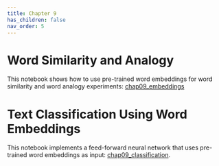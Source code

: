```yaml
---
title: Chapter 9
has_children: false
nav_order: 5
---
```


# Word Similarity and Analogy

This notebook shows how to use pre-trained word embeddings for word similarity and word analogy experiments: [chap09_embeddings](ttps://github.com/clulab/gentlenlp/blob/main/notebooks/chap09_embeddings.ipynb)

# Text Classification Using Word Embeddings

This notebook implements a feed-forward neural network that uses pre-trained word embeddings as input: [chap09_classification](ttps://github.com/clulab/gentlenlp/blob/main/notebooks/chap09_classification.ipynb).



